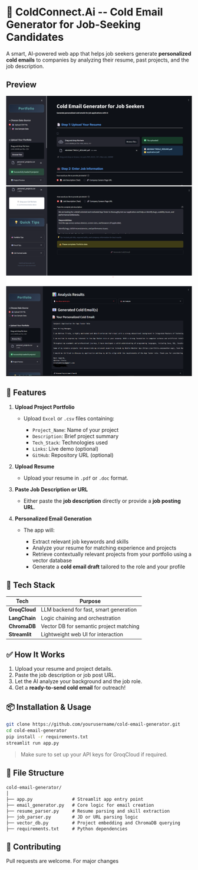 
# 🚀 ColdConnect.Ai -- Cold Email Generator for Job-Seeking Candidates

A smart, AI-powered web app that helps job seekers generate **personalized cold emails** to companies by analyzing their resume, past projects, and the job description.
## Preview 
![alt text](image.png)
![alt text](image-1.png)
![alt text](image-3.png)
## 🔧 Features

1. **Upload Project Portfolio**

   * Upload `Excel` or `.csv` files containing:

     * `Project_Name`: Name of your project
     * `Description`: Brief project summary
     * `Tech_Stack`: Technologies used
     * `Links`: Live demo (optional)
     * `GitHub`: Repository URL (optional)

2. **Upload Resume**

   * Upload your resume in `.pdf` or `.doc` format.

3. **Paste Job Description or URL**

   * Either paste the **job description** directly or provide a **job posting URL**.

4. **Personalized Email Generation**

   * The app will:

     * Extract relevant job keywords and skills
     * Analyze your resume for matching experience and projects
     * Retrieve contextually relevant projects from your portfolio using a vector database
     * Generate a **cold email draft** tailored to the role and your profile

## 🧠 Tech Stack

| Tech          | Purpose                                 |
| ------------- | --------------------------------------- |
| **GroqCloud** | LLM backend for fast, smart generation  |
| **LangChain** | Logic chaining and orchestration        |
| **ChromaDB**  | Vector DB for semantic project matching |
| **Streamlit** | Lightweight web UI for interaction      |

## ✅ How It Works

1. Upload your resume and project details.
2. Paste the job description or job post URL.
3. Let the AI analyze your background and the job role.
4. Get a **ready-to-send cold email** for outreach!

## 📦 Installation & Usage

```bash
git clone https://github.com/yourusername/cold-email-generator.git
cd cold-email-generator
pip install -r requirements.txt
streamlit run app.py
```

> Make sure to set up your API keys for GroqCloud if required.

## 📁 File Structure

```
cold-email-generator/
│
├── app.py               # Streamlit app entry point
├── email_generator.py   # Core logic for email creation
├── resume_parser.py     # Resume parsing and skill extraction
├── job_parser.py        # JD or URL parsing logic
├── vector_db.py         # Project embedding and ChromaDB querying
├── requirements.txt     # Python dependencies
```

## 🤝 Contributing

Pull requests are welcome. For major changes


